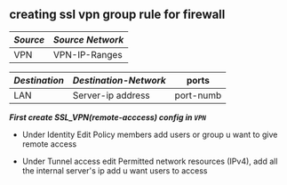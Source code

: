 ## creating ssl vpn group rule for firewall


|_Source_|_Source Network_|
|---|---|
|VPN|VPN-IP-Ranges|


|_Destination_|_Destination-Network_|ports|
|---|---|---|
|LAN|Server-ip address|port-numb|


**_First create SSL_VPN(remote-acccess) config in `VPN`_**

* Under Identity Edit Policy members add users or group u want to give remote access

* Under Tunnel access edit Permitted network resources (IPv4), add all the internal server's ip add u want users to access
